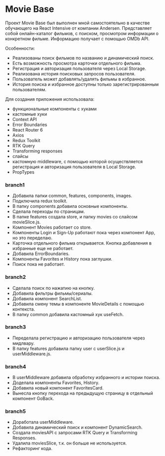 # Movie Base

Проект Movie Base был выполнен мной самостоятельно в качестве обучающего на React Intensive от компании Andersen.
Представляет собой онлайн-каталог фильмов, с поиском, просмотром информации о конкретном фильме. Информацию получает с помощью OMDb API.

Особенности:

- Реализованы поиск фильмов по названию и динамический поиск. 
- Есть возможность просмотра карточки отдельного фильма.
- Регистрация и авторизация пользователя через Local Storage.
- Реализована история поисковых запросов пользователя.
- Пользователь может добавлять/удалять фильмы в избранное.
- История поиска и избранное доступны только зарегистрированным пользователям.

Для создания приложения использовала:

- функциональные компоненты с хуками
- кастомные хуки
- Context API
- Error Boundaries
- React Router 6
- Axios
- Redux Toolkit
- RTK Query
- Transforming responses
- слайсы
- кастомную middleware, с помощью которой осуществляется регистрация и авторизация пользователя в Local Storage.
- PropTypes


### branch1

- Добавила папки common, features, components, images.
- Подключила redux toolkit.
- В папку components добавила основные компоненты.
- Сделала переходы по страницам.
- В папке features создала store, и папку movies cо слайсом movieSlice.js.
- Компонент Movies работает со store.
- Компоненты Login и Sign-Up работают пока через компонент App, но это переделаю.
- Карточка отдельного фильма открывается. Кнопка добавления в избранные еще не работает.
- Добавила ErrorBoundaries.
- Компоненты Favorites и History пока заглушки.
- Поиск пока не работает.


### branch2

- Сделала поиск по нажатию на кнопку.
- Добавила фильтры фильмы/сериалы.
- Добавила компонент SearchList.
- Добавила смену темы в компоненте MovieDetails с помощью контекста.
- В папку common добавила кастомный хук useFetch.


### branch3

- Переделала регистрацию и авторизацию пользователя через мидлвару.
- В папку features добавила папку user с userSlice.js и userMiddleware.js.


### branch4

- В userMiddleware добавила обработку избранного и истории поиска.
- Доделала компоненты Favorites, History.
- Добавила новый компонент FavoritesCard.
- Вынесла кнопку перехода на предыдущую страницу в отдельный компонент GoBack.


### branch5

- Доработала userMiddleware.
- Добавила динамический поиск и компонент DynamicSearch.
- Создала moviesAPI с запросами RTK Query и Transforming Responses.
- Удалила moviesSlice, т.к. он больше не используется.
- Рефакторинг кода.
